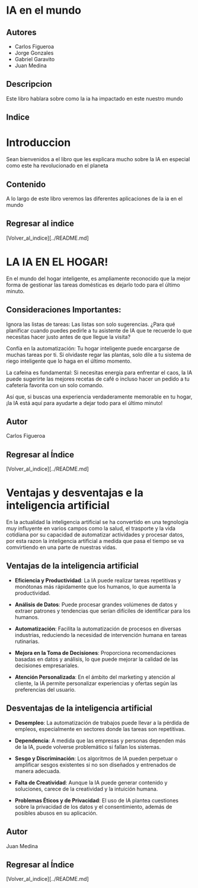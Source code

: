 # IA en el mundo

## Autores
- Carlos Figueroa
- Jorge Gonzales
- Gabriel Garavito
- Juan Medina

## Descripcion 
Este libro hablara sobre como la ia ha impactado en este nuestro mundo

## Indice

# Introduccion
Sean bienvenidos a el libro que les explicara mucho sobre la IA en especial como este ha revolucionado en el planeta 

## Contenido
A lo largo de este libro veremos las diferentes aplicaciones de la ia en el mundo

## Regresar al indice
[Volver_al_indice][../README.md]

# LA IA EN EL HOGAR!



En el mundo del hogar inteligente, es ampliamente reconocido que la mejor forma de gestionar las tareas domésticas es dejarlo todo para el último minuto.

## Consideraciones Importantes:
Ignora las listas de tareas: Las listas son solo sugerencias. ¿Para qué planificar cuando puedes pedirle a tu asistente de IA que te recuerde lo que necesitas hacer justo antes de que llegue la visita?

Confía en la automatización: Tu hogar inteligente puede encargarse de muchas tareas por ti. Si olvidaste regar las plantas, solo dile a tu sistema de riego inteligente que lo haga en el último momento.

La cafeína es fundamental: Si necesitas energía para enfrentar el caos, la IA puede sugerirte las mejores recetas de café o incluso hacer un pedido a tu cafetería favorita con un solo comando.

Así que, si buscas una experiencia verdaderamente memorable en tu hogar, ¡la IA está aquí para ayudarte a dejar todo para el último minuto!

## Autor
Carlos Figueroa

## Regresar al Índice
[Volver_al_indice][../README.md]

# Ventajas y desventajas e la inteligencia artificial

En la actualidad la inteligencia artificial se ha convertido en una tegnologia muy influyente en varios campos como la salud, el trasporte y la vida cotidiana por su capacidad de automatizar actividades y procesar datos, por esta razon la inteligencia artificial a medida que pasa el tiempo se va comvirtiendo en una parte de nuestras vidas.

## Ventajas de la inteligencia artificial

- **Eficiencia y Productividad**: La IA puede realizar tareas repetitivas y monótonas más rápidamente que los humanos, lo que aumenta la productividad.

- **Análisis de Datos**: Puede procesar grandes volúmenes de datos y extraer patrones y tendencias que serían difíciles de identificar para los humanos.

- **Automatización**: Facilita la automatización de procesos en diversas industrias, reduciendo la necesidad de intervención humana en tareas rutinarias.

- **Mejora en la Toma de Decisiones**: Proporciona recomendaciones basadas en datos y análisis, lo que puede mejorar la calidad de las decisiones empresariales.

- **Atención Personalizada**: En el ámbito del marketing y atención al cliente, la IA permite personalizar experiencias y ofertas según las preferencias del usuario.

## Desventajas de la inteligencia artificial

- **Desempleo**: La automatización de trabajos puede llevar a la pérdida de empleos, especialmente en sectores donde las tareas son repetitivas.

- **Dependencia**: A medida que las empresas y personas dependen más de la IA, puede volverse problemático si fallan los sistemas.

- **Sesgo y Discriminación**: Los algoritmos de IA pueden perpetuar o amplificar sesgos existentes si no son diseñados y entrenados de manera adecuada.

- **Falta de Creatividad**: Aunque la IA puede generar contenido y soluciones, carece de la creatividad y la intuición humana.

- **Problemas Éticos y de Privacidad**: El uso de IA plantea cuestiones sobre la privacidad de los datos y el consentimiento, además de posibles abusos en su aplicación.

## Autor
Juan Medina

## Regresar al Índice
[Volver_al_indice][../README.md]




